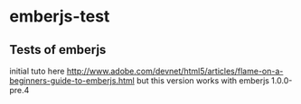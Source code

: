 emberjs-test
============

Tests of emberjs
----------------

initial tuto here http://www.adobe.com/devnet/html5/articles/flame-on-a-beginners-guide-to-emberjs.html
but this version works with emberjs 1.0.0-pre.4
